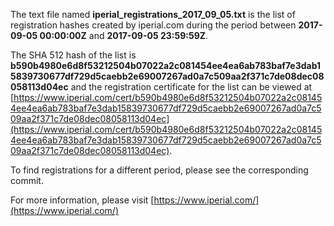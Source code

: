 The text file named **iperial_registrations_2017_09_05.txt** is the list of registration hashes created by iperial.com during the period between **2017-09-05 00:00:00Z** and **2017-09-05 23:59:59Z**.

The SHA 512 hash of the list is **b590b4980e6d8f53212504b07022a2c081454ee4ea6ab783baf7e3dab15839730677df729d5caebb2e69007267ad0a7c509aa2f371c7de08dec08058113d04ec** and the registration certificate for the list can be viewed at [https://www.iperial.com/cert/b590b4980e6d8f53212504b07022a2c081454ee4ea6ab783baf7e3dab15839730677df729d5caebb2e69007267ad0a7c509aa2f371c7de08dec08058113d04ec](https://www.iperial.com/cert/b590b4980e6d8f53212504b07022a2c081454ee4ea6ab783baf7e3dab15839730677df729d5caebb2e69007267ad0a7c509aa2f371c7de08dec08058113d04ec).

To find registrations for a different period, please see the corresponding commit.

For more information, please visit [https://www.iperial.com/](https://www.iperial.com/)

